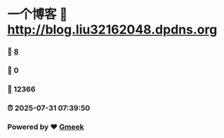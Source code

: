 # 一个博客 :link: http://blog.liu32162048.dpdns.org 
### :page_facing_up: [8](http://blog.liu32162048.dpdns.org/tag.html) 
### :speech_balloon: 0 
### :hibiscus: 12366 
### :alarm_clock: 2025-07-31 07:39:50 
### Powered by :heart: [Gmeek](https://github.com/Meekdai/Gmeek)
